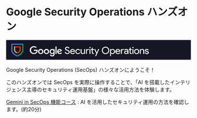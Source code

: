 # Google Security Operations ハンズオン

![image-20250316005953327](images/image-20250316005953327.png)

Google Security Operations (SecOps) ハンズオンにようこそ！ 







このハンズオンでは SecOps を実際に操作することで、「AI を搭載したインテリジェンス主導のセキュリティ運用基盤」の様々な活用方法を体験します。

[Gemini in SecOps 機能コース](./gemini/index.md) :  AI を活用したセキュリティ運用の方法を確認します。(約20分)

